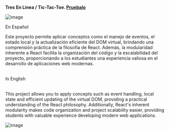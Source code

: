 <strong> Tres En Linea / Tic-Tac-Toe.  <a href="https://6565247e6caa01101bc26302--eclectic-truffle-224095.netlify.app/">Pruebalo</a>   </strong> <br>

![image](https://github.com/MauroGarcia-97/Tres-En-Linea/assets/150713356/ba5bcbe2-66a6-47b9-b3ab-bf99fcddcb6f)

En Español <br> 

Este proyecto permite aplicar conceptos como el manejo de eventos, el estado local y la actualización eficiente del DOM virtual, brindando una comprensión práctica de la filosofía de React. Además, la modularidad inherente a React facilita la organización del código y la escalabilidad del proyecto, proporcionando a los estudiantes una experiencia valiosa en el desarrollo de aplicaciones web modernas. <br> <br>

In English<br> <br>

This project allows you to apply concepts such as event handling, local state and efficient updating of the virtual DOM, providing a practical understanding of the React philosophy. Additionally, React's inherent modularity makes code organization and project scalability easier, providing students with valuable experience developing modern web applications.

![image](https://github.com/MauroGarcia-97/Tres-En-Linea/assets/150713356/7911799c-12b5-41bb-8987-b0b000957608)

